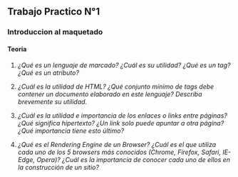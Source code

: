 ## Trabajo Practico N°1 
###  Introduccion al maquetado

#### Teoria 


1. _¿Qué es un lenguaje de marcado? ¿Cuál es su utilidad? ¿Qué es un tag? ¿Qué es un atributo?_
  
  
2. _¿Cuál es la utilidad de HTML? ¿Qué conjunto mínimo de tags debe contener un documento elaborado en este lenguaje? Describa brevemente su utilidad._

3. _¿Cuál es la utilidad e importancia de los enlaces o links entre páginas? ¿Qué significa hipertexto? ¿Un link solo puede apuntar a otra página? ¿Qué importancia tiene esto último?_

4. _¿Qué es el Rendering Engine de un Browser? ¿Cuál es el que utiliza cada uno de los 5 browsers más conocidos (Chrome, Firefox, Safari, IE-Edge, Opera)? ¿Cuál es la importancia de conocer cada uno de ellos en la construcción de un sitio?_

  

